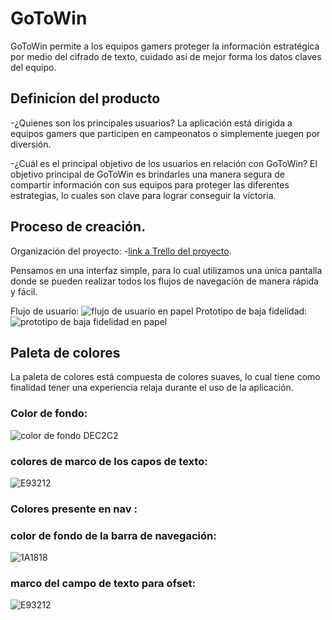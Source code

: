 # GoToWin
GoToWin permite a los equipos gamers proteger la información estratégica por medio del cifrado de texto, cuidado así de mejor forma los datos claves del equipo.

## Definicíon del producto

-¿Quienes son los principales usuarios?
La aplicación está dirigida a equipos gamers que participen en campeonatos o simplemente juegen por diversión.

-¿Cuál es el principal objetivo de los usuarios en relación con GoToWin?
El objetivo principal de GoToWin es brindarles una manera segura de compartir información con sus equipos para proteger las diferentes estrategias, lo cuales son clave para lograr conseguir la victoria.


## Proceso de creación.

Organización del proyecto:
-[link a Trello del proyecto](https://trello.com/b/G1vbbqf5/cipher-cesar).

Pensamos en una interfaz simple, para lo cual utilizamos una única pantalla donde se pueden realizar todos los flujos de navegación de manera rápida y fácil.

Flujo de usuario:
![flujo de usuario en papel](http://www.imagenonline.com/imagenes/1/1212-0b505bb5c7ece922906bf8a6e8261857ec8e3e12.jpg)
Prototipo de baja fidelidad:
![prototipo de baja fidelidad en papel](http://www.imagenonline.com/imagenes/1/1213-59edccc36fe42417e5af95932fc01cd5d32a0b4c.jpg)

## Paleta de colores

La paleta de colores está compuesta de colores suaves, lo cual tiene como finalidad tener una experiencia relaja durante el uso de la aplicación.

### Color de fondo:
![color de fondo DEC2C2](http://www.imagenonline.com/imagenes/1/1214-71ffff8c5bde7819c7f627428034c0bae79fefc5.png)
### colores de marco de los capos de texto:
![E93212](http://www.imagenonline.com/imagenes/1/1216-07dba36cddda939a40c67b2470299fccd3fe866b.png)

### Colores presente en nav :
### color de fondo de la barra de navegación:
![1A1818](http://www.imagenonline.com/imagenes/1/1215-b701a7b3b6bb00d6e10697a443bd4efe89b4b413.png)
### marco del campo de texto para ofset:
![E93212](http://www.imagenonline.com/imagenes/1/1216-07dba36cddda939a40c67b2470299fccd3fe866b.png)
